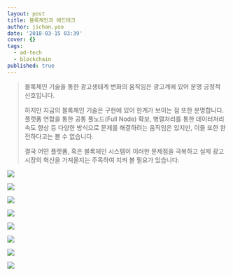```yaml
---
layout: post
title: 블록체인과 애드테크
author: jichan.yoo
date: '2018-03-15 03:39'
cover: {}
tags:
  - ad-tech
  - blockchain
published: true
---
```

> 블록체인 기술을 통한 광고생태계 변화의 움직임은 광고계에 있어 분명 긍정적 신호입니다.
>
> 하지만 지금의 블록체인 기술은 구현에 있어 한계가 보이는 점 또한 분명합니다. 플랫폼 연합을 통한 공통 풀노드(Full Node) 확보, 병렬처리를 통한 데이터처리 속도 향상 등 다양한 방식으로 문제를 해결하려는 움직임은 있지만, 이들 또한 완전하다고는 볼 수 없습니다.
>
> 결국 어떤 플랫폼, 혹은 블록체인 시스템이 이러한 문제점을 극복하고 실제 광고시장의 혁신을 가져올지는 주목하여 지켜 볼 필요가 있습니다.

![](/static/images/블록체인과_애드테크_1.jpg)

![](/static/images/블록체인과_애드테크_2.jpg)

![](/static/images/블록체인과_애드테크_3.jpg)

![](/static/images/블록체인과_애드테크_4.jpg)

![](/static/images/블록체인과_애드테크_5.jpg)

![](/static/images/블록체인과_애드테크_6.jpg)

![](/static/images/블록체인과_애드테크_7.jpg)

![](/static/images/블록체인과_애드테크_8.jpg)
